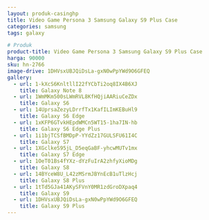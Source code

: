 ```yaml
---
layout: produk-casinghp
title: Video Game Persona 3 Samsung Galaxy S9 Plus Case
categories: samsung
tags: galaxy

# Produk
product-title: Video Game Persona 3 Samsung Galaxy S9 Plus Case
harga: 90000
sku: hn-2766
image-drive: 1DHVsxUBJQiDsLa-gxN0wPpYWd9O6GFEQ
gallery:
  - url: 1-kXcS6KnltllI22fYCbTi2oq8IX4B6XJ
    title: Galaxy Note 8
  - url: 1WmMKm500sLWmRVL8KfHQjiAARiuCeZDx
    title: Galaxy S6
  - url: 14UprsaZezyLDrrfTx1KafILImKEBuHl9
    title: Galaxy S6 Edge
  - url: 1xKFP6GTvkHEpdWMCn5WT15-1ha7IN-hb
    title: Galaxy S6 Edge Plus
  - url: 1i1bjTCSfBMDpP-YYdZz17GULSFU61I4C
    title: Galaxy S7
  - url: 1XGclkeS95jL_D5eqGaBF-yhcwMUTv1mx
    title: Galaxy S7 Edge
  - url: 1OeT01Bs4fYXz-dYzFuIrA2zhfyXioMDg
    title: Galaxy S8
  - url: 14BYceW8U_L42zMSrmJBYnEcB1uTlzHcj
    title: Galaxy S8 Plus
  - url: 1tTd5GJa41AKySFVnY0MR1zdGroDXpaq4
    title: Galaxy S9
  - url: 1DHVsxUBJQiDsLa-gxN0wPpYWd9O6GFEQ
    title: Galaxy S9 Plus
---
```

